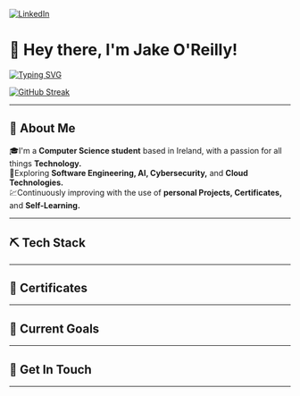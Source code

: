 [![LinkedIn](https://img.shields.io/badge/LinkedIn-%230077B5.svg?&style=flat-square&logo=linkedin&logoColor=green)](https://www.linkedin.com/in/jake-o-reilly/)
# 👋 Hey there, I'm Jake O'Reilly!
[![Typing SVG](https://readme-typing-svg.herokuapp.com?font=&duration=3000&pause=1000&color=1E9A00&width=435&lines=Computer+Scientist;Tech+Enthusiast;Software+Engineer)](https://git.io/typing-svg)

[![GitHub Streak](https://github-readme-streak-stats.herokuapp.com?user=jakeoreillyy&theme=black-ice&date_format=j%20M%5B%20Y%5D&mode=weekly)](https://git.io/streak-stats)

---

## 🧠 About Me

🎓I'm a **Computer Science student** based in Ireland, with a passion for all things **Technology.**  
🔎Exploring **Software Engineering, AI, Cybersecurity,** and **Cloud Technologies.**  
💹Continuously improving with the use of **personal Projects, Certificates,** and **Self-Learning.**  

---

## ⛏️ Tech Stack

---

## 📄 Certificates

---

## 🥅 Current Goals

---

## 🤝 Get In Touch

---
